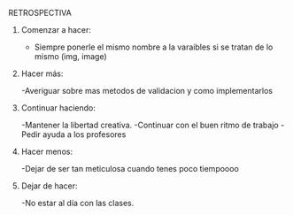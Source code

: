 RETROSPECTIVA

1. Comenzar a hacer:  

	- Siempre ponerle el mismo nombre a la varaibles si se tratan de lo mismo (img, image)

2. Hacer más:  

	-Averiguar sobre mas metodos de validacion y como implementarlos

3. Continuar haciendo:

	-Mantener la libertad creativa.
	-Continuar con el buen ritmo de trabajo
    -Pedir ayuda a los profesores

4. Hacer menos:

	-Dejar de ser tan meticulosa cuando tenes poco tiempoooo

5. Dejar de hacer:

	-No estar al día con las clases.